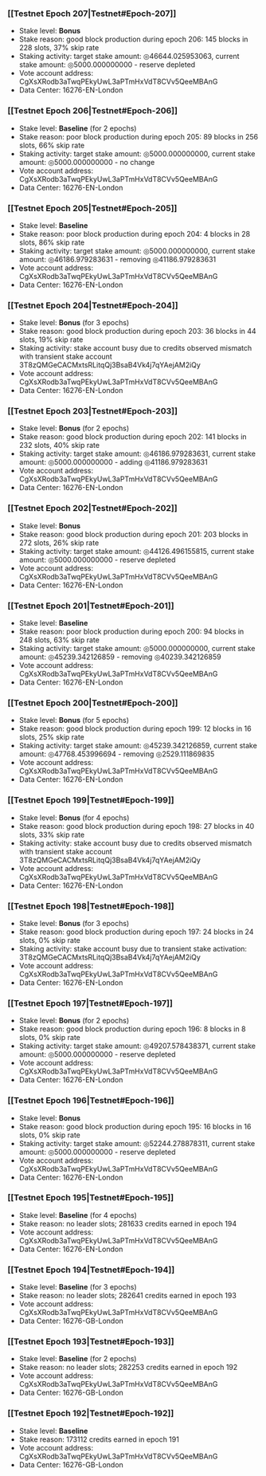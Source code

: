 ### [[Testnet Epoch 207|Testnet#Epoch-207]]
* Stake level: **Bonus**
* Stake reason: good block production during epoch 206: 145 blocks in 228 slots, 37% skip rate
* Staking activity: target stake amount: ◎46644.025953063, current stake amount: ◎5000.000000000 - reserve depleted
* Vote account address: CgXsXRodb3aTwqPEkyUwL3aPTmHxVdT8CVv5QeeMBAnG
* Data Center: 16276-EN-London
### [[Testnet Epoch 206|Testnet#Epoch-206]]
* Stake level: **Baseline** (for 2 epochs)
* Stake reason: poor block production during epoch 205: 89 blocks in 256 slots, 66% skip rate
* Staking activity: target stake amount: ◎5000.000000000, current stake amount: ◎5000.000000000 - no change
* Vote account address: CgXsXRodb3aTwqPEkyUwL3aPTmHxVdT8CVv5QeeMBAnG
* Data Center: 16276-EN-London
### [[Testnet Epoch 205|Testnet#Epoch-205]]
* Stake level: **Baseline**
* Stake reason: poor block production during epoch 204: 4 blocks in 28 slots, 86% skip rate
* Staking activity: target stake amount: ◎5000.000000000, current stake amount: ◎46186.979283631 - removing ◎41186.979283631
* Vote account address: CgXsXRodb3aTwqPEkyUwL3aPTmHxVdT8CVv5QeeMBAnG
* Data Center: 16276-EN-London
### [[Testnet Epoch 204|Testnet#Epoch-204]]
* Stake level: **Bonus** (for 3 epochs)
* Stake reason: good block production during epoch 203: 36 blocks in 44 slots, 19% skip rate
* Staking activity: stake account busy due to credits observed mismatch with transient stake account 3T8zQMGeCACMxtsRLitqQj3BsaB4Vk4j7qYAejAM2iQy
* Vote account address: CgXsXRodb3aTwqPEkyUwL3aPTmHxVdT8CVv5QeeMBAnG
* Data Center: 16276-EN-London
### [[Testnet Epoch 203|Testnet#Epoch-203]]
* Stake level: **Bonus** (for 2 epochs)
* Stake reason: good block production during epoch 202: 141 blocks in 232 slots, 40% skip rate
* Staking activity: target stake amount: ◎46186.979283631, current stake amount: ◎5000.000000000 - adding ◎41186.979283631
* Vote account address: CgXsXRodb3aTwqPEkyUwL3aPTmHxVdT8CVv5QeeMBAnG
* Data Center: 16276-EN-London
### [[Testnet Epoch 202|Testnet#Epoch-202]]
* Stake level: **Bonus**
* Stake reason: good block production during epoch 201: 203 blocks in 272 slots, 26% skip rate
* Staking activity: target stake amount: ◎44126.496155815, current stake amount: ◎5000.000000000 - reserve depleted
* Vote account address: CgXsXRodb3aTwqPEkyUwL3aPTmHxVdT8CVv5QeeMBAnG
* Data Center: 16276-EN-London
### [[Testnet Epoch 201|Testnet#Epoch-201]]
* Stake level: **Baseline**
* Stake reason: poor block production during epoch 200: 94 blocks in 248 slots, 63% skip rate
* Staking activity: target stake amount: ◎5000.000000000, current stake amount: ◎45239.342126859 - removing ◎40239.342126859
* Vote account address: CgXsXRodb3aTwqPEkyUwL3aPTmHxVdT8CVv5QeeMBAnG
* Data Center: 16276-EN-London
### [[Testnet Epoch 200|Testnet#Epoch-200]]
* Stake level: **Bonus** (for 5 epochs)
* Stake reason: good block production during epoch 199: 12 blocks in 16 slots, 25% skip rate
* Staking activity: target stake amount: ◎45239.342126859, current stake amount: ◎47768.453996694 - removing ◎2529.111869835
* Vote account address: CgXsXRodb3aTwqPEkyUwL3aPTmHxVdT8CVv5QeeMBAnG
* Data Center: 16276-EN-London
### [[Testnet Epoch 199|Testnet#Epoch-199]]
* Stake level: **Bonus** (for 4 epochs)
* Stake reason: good block production during epoch 198: 27 blocks in 40 slots, 33% skip rate
* Staking activity: stake account busy due to credits observed mismatch with transient stake account 3T8zQMGeCACMxtsRLitqQj3BsaB4Vk4j7qYAejAM2iQy
* Vote account address: CgXsXRodb3aTwqPEkyUwL3aPTmHxVdT8CVv5QeeMBAnG
* Data Center: 16276-EN-London
### [[Testnet Epoch 198|Testnet#Epoch-198]]
* Stake level: **Bonus** (for 3 epochs)
* Stake reason: good block production during epoch 197: 24 blocks in 24 slots, 0% skip rate
* Staking activity: stake account busy due to transient stake activation: 3T8zQMGeCACMxtsRLitqQj3BsaB4Vk4j7qYAejAM2iQy
* Vote account address: CgXsXRodb3aTwqPEkyUwL3aPTmHxVdT8CVv5QeeMBAnG
* Data Center: 16276-EN-London
### [[Testnet Epoch 197|Testnet#Epoch-197]]
* Stake level: **Bonus** (for 2 epochs)
* Stake reason: good block production during epoch 196: 8 blocks in 8 slots, 0% skip rate
* Staking activity: target stake amount: ◎49207.578438371, current stake amount: ◎5000.000000000 - reserve depleted
* Vote account address: CgXsXRodb3aTwqPEkyUwL3aPTmHxVdT8CVv5QeeMBAnG
* Data Center: 16276-EN-London
### [[Testnet Epoch 196|Testnet#Epoch-196]]
* Stake level: **Bonus**
* Stake reason: good block production during epoch 195: 16 blocks in 16 slots, 0% skip rate
* Staking activity: target stake amount: ◎52244.278878311, current stake amount: ◎5000.000000000 - reserve depleted
* Vote account address: CgXsXRodb3aTwqPEkyUwL3aPTmHxVdT8CVv5QeeMBAnG
* Data Center: 16276-EN-London
### [[Testnet Epoch 195|Testnet#Epoch-195]]
* Stake level: **Baseline** (for 4 epochs)
* Stake reason: no leader slots; 281633 credits earned in epoch 194
* Vote account address: CgXsXRodb3aTwqPEkyUwL3aPTmHxVdT8CVv5QeeMBAnG
* Data Center: 16276-EN-London
### [[Testnet Epoch 194|Testnet#Epoch-194]]
* Stake level: **Baseline** (for 3 epochs)
* Stake reason: no leader slots; 282641 credits earned in epoch 193
* Vote account address: CgXsXRodb3aTwqPEkyUwL3aPTmHxVdT8CVv5QeeMBAnG
* Data Center: 16276-GB-London
### [[Testnet Epoch 193|Testnet#Epoch-193]]
* Stake level: **Baseline** (for 2 epochs)
* Stake reason: no leader slots; 282253 credits earned in epoch 192
* Vote account address: CgXsXRodb3aTwqPEkyUwL3aPTmHxVdT8CVv5QeeMBAnG
* Data Center: 16276-GB-London
### [[Testnet Epoch 192|Testnet#Epoch-192]]
* Stake level: **Baseline**
* Stake reason: 173112 credits earned in epoch 191
* Vote account address: CgXsXRodb3aTwqPEkyUwL3aPTmHxVdT8CVv5QeeMBAnG
* Data Center: 16276-GB-London